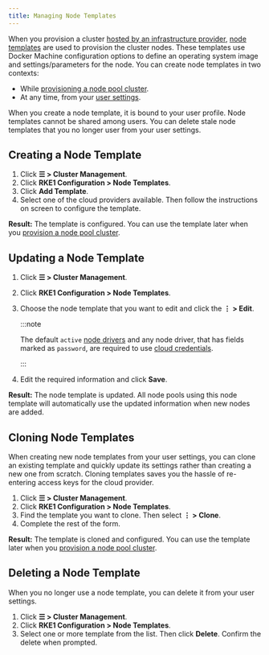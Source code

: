 ```yaml
---
title: Managing Node Templates
---
```


<head>
  <link rel="canonical" href="https://ranchermanager.docs.rancher.com/reference-guides/user-settings/manage-node-templates"/>
</head>

When you provision a cluster [hosted by an infrastructure provider](../../../docs/how-to-guides/new-user-guides/launch-kubernetes-with-rancher/use-new-nodes-in-an-infra-provider/use-new-nodes-in-an-infra-provider.md), [node templates](../../../docs/how-to-guides/new-user-guides/launch-kubernetes-with-rancher/use-new-nodes-in-an-infra-provider/use-new-nodes-in-an-infra-provider.md#node-templates) are used to provision the cluster nodes. These templates use Docker Machine configuration options to define an operating system image and settings/parameters for the node. You can create node templates in two contexts:

- While [provisioning a node pool cluster](../../../docs/how-to-guides/new-user-guides/launch-kubernetes-with-rancher/use-new-nodes-in-an-infra-provider/use-new-nodes-in-an-infra-provider.md).
- At any time, from your [user settings](user-settings.md).

When you create a node template, it is bound to your user profile. Node templates cannot be shared among users. You can delete stale node templates that you no longer user from your user settings.

## Creating a Node Template

1. Click **☰ > Cluster Management**.
1. Click **RKE1 Configuration > Node Templates**.
1. Click **Add Template**.
1. Select one of the cloud providers available. Then follow the instructions on screen to configure the template.

**Result:** The template is configured. You can use the template later when you [provision a node pool cluster](../../../docs/how-to-guides/new-user-guides/launch-kubernetes-with-rancher/use-new-nodes-in-an-infra-provider/use-new-nodes-in-an-infra-provider.md).

## Updating a Node Template

1. Click **☰ > Cluster Management**.
1. Click **RKE1 Configuration > Node Templates**.
1. Choose the node template that you want to edit and click the **⋮ > Edit**.

    :::note

    The default `active` [node drivers](../authentication-permissions-and-global-configuration/about-provisioning-drivers/manage-node-drivers.md) and any node driver, that has fields marked as `password`, are required to use [cloud credentials](../../../docs/how-to-guides/new-user-guides/launch-kubernetes-with-rancher/use-new-nodes-in-an-infra-provider/use-new-nodes-in-an-infra-provider.md#cloud-credentials).

    :::

1. Edit the required information and click **Save**.

**Result:** The node template is updated. All node pools using this node template will automatically use the updated information when new nodes are added.

## Cloning Node Templates

When creating new node templates from your user settings, you can clone an existing template and quickly update its settings rather than creating a new one from scratch. Cloning templates saves you the hassle of re-entering access keys for the cloud provider.

1. Click **☰ > Cluster Management**.
1. Click **RKE1 Configuration > Node Templates**.
1. Find the template you want to clone. Then select **⋮ > Clone**.
1. Complete the rest of the form.

**Result:** The template is cloned and configured. You can use the template later when you [provision a node pool cluster](../../../docs/how-to-guides/new-user-guides/launch-kubernetes-with-rancher/use-new-nodes-in-an-infra-provider/use-new-nodes-in-an-infra-provider.md).

## Deleting a Node Template

When you no longer use a node template, you can delete it from your user settings.

1. Click **☰ > Cluster Management**.
1. Click **RKE1 Configuration > Node Templates**.
1. Select one or more template from the list. Then click **Delete**. Confirm the delete when prompted.
